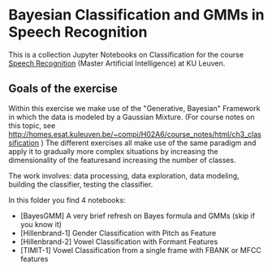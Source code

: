 # Bayesian Classification and GMMs in Speech Recognition

This is a collection Jupyter Notebooks on Classification for the course [Speech Recognition](https://onderwijsaanbod.kuleuven.be/syllabi/e/H02A6AE.htm#activetab=doelstellingen_idp33776) (Master Artificial Intelligence) at KU Leuven.

## Goals of the exercise

Within this exercise we make use of the "Generative, Bayesian" Framework in which the data is modeled  by a Gaussian  Mixture. (For course notes on this topic, see  http://homes.esat.kuleuven.be/~compi/H02A6/course_notes/html/ch3_classification )
The different exercises all make use of the same paradigm and apply it to gradually more complex situations by increasing the dimensionality of the featuresand increasing the number of classes.

The work involves: data processing, data exploration, data modeling, building the classifier, testing the classifier.

In this folder you find 4 notebooks:
- [BayesGMM]       A very brief refresh on Bayes formula and GMMs (skip if you know it)
- [Hillenbrand-1]  Gender Classification with Pitch as Feature
- [Hillenbrand-2]  Vowel Classification with Formant Features
- [TIMIT-1]        Vowel Classification from a single frame with FBANK or MFCC features


